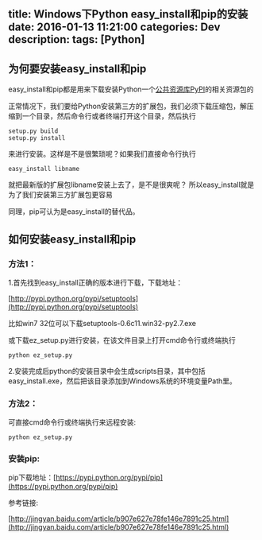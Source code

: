 title: Windows下Python easy_install和pip的安装
date: 2016-01-13 11:21:00
categories: Dev
description:
tags: [Python]
---
## 为何要安装easy_install和pip

easy_install和pip都是用来下载安装Python一个[公共资源库PyPI](https://pypi.python.org/pypi/)的相关资源包的

正常情况下，我们要给Python安装第三方的扩展包，我们必须下载压缩包，解压缩到一个目录，然后命令行或者终端打开这个目录，然后执行

    setup.py build
    setup.py install

来进行安装。这样是不是很繁琐呢？如果我们直接命令行执行

    easy_install libname

就把最新版的扩展包libname安装上去了，是不是很爽呢？
所以easy_install就是为了我们安装第三方扩展包更容易

同理，pip可认为是easy_install的替代品。

## 如何安装easy_install和pip

### 方法1：

1.首先找到easy_install正确的版本进行下载，下载地址：

[http://pypi.python.org/pypi/setuptools](http://pypi.python.org/pypi/setuptools)

比如win7 32位可以下载setuptools-0.6c11.win32-py2.7.exe

或下载ez_setup.py进行安装，在该文件目录上打开cmd命令行或终端执行

    python ez_setup.py

2.安装完成后python的安装目录中会生成scripts目录，其中包括easy_install.exe，然后把该目录添加到Windows系统的环境变量Path里。

### 方法2：

可直接cmd命令行或终端执行来远程安装:

    python ez_setup.py

### 安装pip:

pip下载地址：[https://pypi.python.org/pypi/pip](https://pypi.python.org/pypi/pip)

参考链接:

[http://jingyan.baidu.com/article/b907e627e78fe146e7891c25.html](http://jingyan.baidu.com/article/b907e627e78fe146e7891c25.html)
